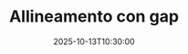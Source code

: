 ---
type: lecture
date: 2025-10-13T10:30:00
title: Allineamento con gap
lecture_type: Lezione
thumbnail: /static_files/presentations/lec.jpg
links:
- url: static_files/lectures/algoritmica/7.pdf
  name: slides
- url: static_files/lectures/algoritmica/edit_distance.ipynb
  name: notebook
hide_from_announcments: true
---